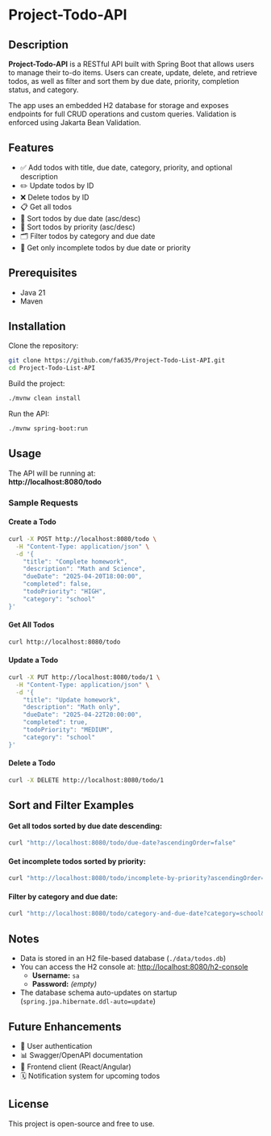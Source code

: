 # Project-Todo-API

## Description
**Project-Todo-API** is a RESTful API built with Spring Boot that allows users to manage their to-do items. Users can create, update, delete, and retrieve todos, as well as filter and sort them by due date, priority, completion status, and category.

The app uses an embedded H2 database for storage and exposes endpoints for full CRUD operations and custom queries. Validation is enforced using Jakarta Bean Validation.

## Features
- ✅ Add todos with title, due date, category, priority, and optional description  
- ✏️ Update todos by ID  
- ❌ Delete todos by ID  
- 📋 Get all todos  
- 📅 Sort todos by due date (asc/desc)  
- 🎯 Sort todos by priority (asc/desc)  
- 🗂️ Filter todos by category and due date  
- 🚩 Get only incomplete todos by due date or priority  

## Prerequisites
- Java 21  
- Maven  

## Installation

Clone the repository:
```bash
git clone https://github.com/fa635/Project-Todo-List-API.git
cd Project-Todo-List-API
```

Build the project:
```bash
./mvnw clean install
```

Run the API:
```bash
./mvnw spring-boot:run
```

## Usage
The API will be running at:  
**http://localhost:8080/todo**

### Sample Requests

#### Create a Todo
```bash
curl -X POST http://localhost:8080/todo \
  -H "Content-Type: application/json" \
  -d '{
    "title": "Complete homework",
    "description": "Math and Science",
    "dueDate": "2025-04-20T18:00:00",
    "completed": false,
    "todoPriority": "HIGH",
    "category": "school"
}'
```

#### Get All Todos
```bash
curl http://localhost:8080/todo
```

#### Update a Todo
```bash
curl -X PUT http://localhost:8080/todo/1 \
  -H "Content-Type: application/json" \
  -d '{
    "title": "Update homework",
    "description": "Math only",
    "dueDate": "2025-04-22T20:00:00",
    "completed": true,
    "todoPriority": "MEDIUM",
    "category": "school"
}'
```

#### Delete a Todo
```bash
curl -X DELETE http://localhost:8080/todo/1
```

## Sort and Filter Examples

#### Get all todos sorted by due date descending:
```bash
curl "http://localhost:8080/todo/due-date?ascendingOrder=false"
```

#### Get incomplete todos sorted by priority:
```bash
curl "http://localhost:8080/todo/incomplete-by-priority?ascendingOrder=true"
```

#### Filter by category and due date:
```bash
curl "http://localhost:8080/todo/category-and-due-date?category=school&ascendingOrder=true"
```

## Notes
- Data is stored in an H2 file-based database (`./data/todos.db`)  
- You can access the H2 console at: [http://localhost:8080/h2-console](http://localhost:8080/h2-console)  
  - **Username:** `sa`  
  - **Password:** *(empty)*  
- The database schema auto-updates on startup (`spring.jpa.hibernate.ddl-auto=update`)

## Future Enhancements
- 🔐 User authentication  
- 📊 Swagger/OpenAPI documentation  
- 📱 Frontend client (React/Angular)  
- 🗓️ Notification system for upcoming todos  

## License
This project is open-source and free to use.
